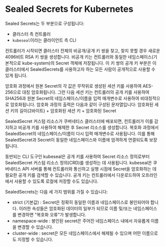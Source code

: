 # Sealed Secrets for Kubernetes

Sealed Secrets는 두 부분으로 구성됩니다:

* 클러스터 측 컨트롤러&#x20;
* `kubeseal`이라는 클라이언트 측 CLI&#x20;

컨트롤러가 시작되면 클러스터 전체의 비공개/공개 키 쌍을 찾고, 찾지 못할 경우 새로운 4096비트 RSA 키 쌍을 생성합니다. 비공개 키는 컨트롤러와 동일한 네임스페이스(기본적으로 kube-system)의 Secret 객체에 저장됩니다. 이 키 쌍의 공개 키 부분은 이 클러스터에서 SealedSecrets를 사용하고자 하는 모든 사람이 공개적으로 사용할 수 있게 됩니다.

암호화 과정에서 원본 Secret의 각 값은 무작위로 생성된 세션 키를 사용하여 AES-256으로 대칭 암호화됩니다. 그런 다음 세션 키는 컨트롤러의 공개 키를 사용하여 SHA256과 원본 Secret의 네임스페이스/이름을 입력 매개변수로 사용하여 비대칭적으로 암호화됩니다. 암호화 과정의 출력은 다음과 같이 구성된 문자열입니다: 암호화된 세션 키의 길이(2바이트) + 암호화된 세션 키 + 암호화된 Secret

SealedSecret 커스텀 리소스가 쿠버네티스 클러스터에 배포되면, 컨트롤러가 이를 감지하고 비공개 키를 사용하여 해제한 후 Secret 리소스를 생성합니다. 복호화 과정에서 SealedSecret의 네임스페이스/이름이 다시 입력 매개변수로 사용됩니다. 이를 통해 SealedSecret과 Secret이 동일한 네임스페이스와 이름에 엄격하게 연결되도록 보장됩니다.

동반되는 CLI 도구인 kubeseal은 공개 키를 사용하여 Secret 리소스 정의로부터 SealedSecret 커스텀 리소스 정의(CRD)를 생성하는 데 사용됩니다. kubeseal은 쿠버네티스 API 서버를 통해 컨트롤러와 통신하고 실행 시점에 Secret을 암호화하는 데 필요한 공개 키를 검색할 수 있습니다. 공개 키는 컨트롤러에서 다운로드하여 오프라인에서 사용할 수 있도록 로컬에 저장할 수도 있습니다.

SealedSecrets는 다음 세 가지 범위를 가질 수 있습니다:

* strict (기본값) : Secret은 정확히 동일한 이름과 네임스페이스로 봉인되어야 합니다. 이러한 속성들은 암호화된 데이터의 일부가 되므로 이름 및/또는 네임스페이스를 변경하면 "복호화 오류"가 발생합니다.&#x20;
* namespace-wide : 봉인된 secret은 주어진 네임스페이스 내에서 자유롭게 이름을 변경할 수 있습니다.&#x20;
* cluster-wide : secret은 모든 네임스페이스에서 해제될 수 있으며 어떤 이름으로도 지정할 수 있습니다.

